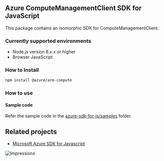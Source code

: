 ## Azure ComputeManagementClient SDK for JavaScript

This package contains an isomorphic SDK for ComputeManagementClient.

### Currently supported environments

- Node.js version 8.x.x or higher
- Browser JavaScript

### How to Install

```bash
npm install @azure/arm-compute
```

### How to use

#### Sample code

Refer the sample code in the [azure-sdk-for-js/samples](https://github.com/Azure/azure-sdk-for-js/tree/master/samples) folder.

## Related projects

- [Microsoft Azure SDK for Javascript](https://github.com/Azure/azure-sdk-for-js)


![Impressions](https://azure-sdk-impressions.azurewebsites.net/api/impressions/azure-sdk-for-js%2Fsdk%2Fcdn%2Farm-cdn%2FREADME.png)